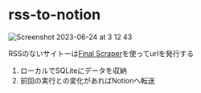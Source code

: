 # rss-to-notion

![Screenshot 2023-06-24 at 3 12 43](https://github.com/herohoro/rss-to-notion/assets/24947347/3d5d3ef4-f99d-42ec-a7fb-137198858b61)

RSSのないサイトーは[Final Scraper](https://happyou.info/fs/)を使ってurlを発行する  

1. ローカルでSQLiteにデータを収納
2. 前回の実行との変化があればNotionへ転送
